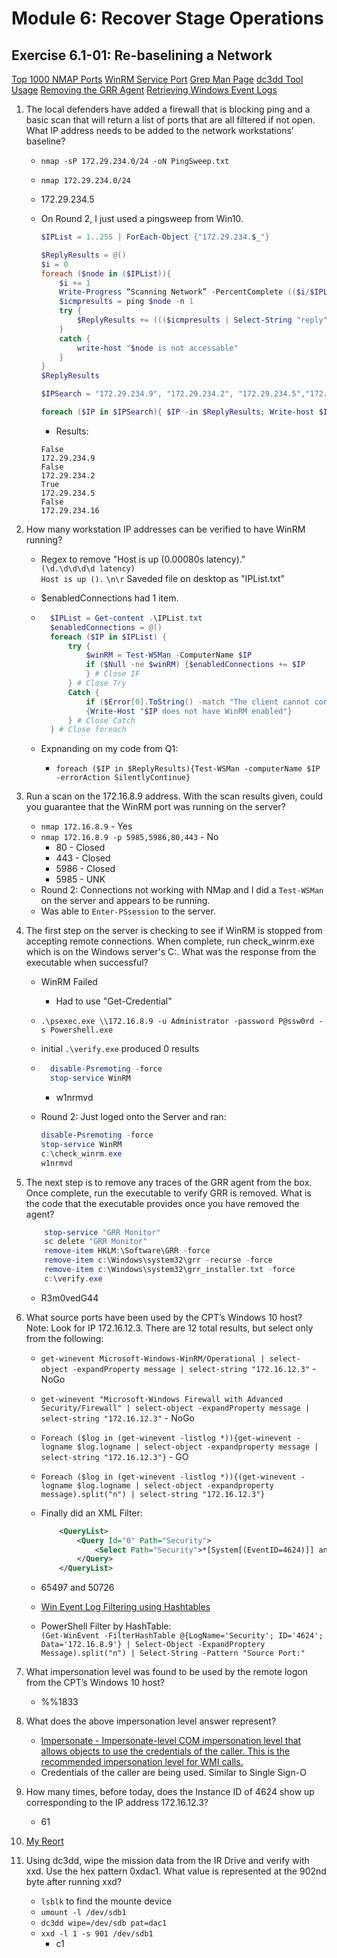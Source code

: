 # Module 6: Recover Stage Operations  

## Exercise 6.1-01: Re-baselining a Network  

[Top 1000 NMAP Ports](https://nullsec.us/top-1-000-tcp-and-udp-ports-nmap-default/)
[WinRM Service Port](https://docs.microsoft.com/en-us/archive/blogs/christwe/what-port-does-powershell-remoting-use)
[Grep Man Page](http://linuxcommand.org/lc3_man_pages/grep1.html)
[dc3dd Tool Usage](http://manpages.ubuntu.com/manpages/bionic/man1/dc3dd.1.html)
[Removing the GRR Agent](https://grr-doc.readthedocs.io/en/v3.2.1/deploying-grr-clients/on-windows.html)
[Retrieving Windows Event Logs](https://docs.microsoft.com/en-us/powershell/module/microsoft.powershell.management/get-eventlog?view=powershell-5.1)

1. The local defenders have added a firewall that is blocking ping and a basic scan that will return a list of ports that are all filtered if not open. What IP address needs to be added to the network workstations’ baseline?
    * `nmap -sP 172.29.234.0/24 -oN PingSweep.txt`  
    * `nmap 172.29.234.0/24`  
    * 172.29.234.5  
    * On Round 2, I just used a pingsweep from Win10.

        ```PowerShell
        $IPList = 1..255 | ForEach-Object {"172.29.234.$_"}

        $ReplyResults = @()
        $i = 0
        foreach ($node in ($IPList)){
            $i += 1
            Write-Progress “Scanning Network” -PercentComplete (($i/$IPList.Count)*100)
            $icmpresults = ping $node -n 1 
            try {
                $ReplyResults += ((($icmpresults | Select-String "reply" | Where-Object {$_ -notlike "*unreachable*"}).ToString()).Split(" ")[2]).TrimEnd(":")
            }
            catch {
                write-host "$node is not accessable"
            }
        } 
        $ReplyResults

        $IPSearch = "172.29.234.9", "172.29.234.2", "172.29.234.5","172.29.234.16"

        foreach ($IP in $IPSearch){ $IP -in $ReplyResults; Write-host $IP}
        ```

        * Results:  

        ```Results
        False
        172.29.234.9
        False
        172.29.234.2
        True
        172.29.234.5
        False
        172.29.234.16
        ```

2. How many workstation IP addresses can be verified to have WinRM running?  
    * Regex to remove "Host is up (0.00080s latency)."  
        `(\d.\d\d\d\d latency)`  
        `Host is up ().`
        `\n\r`
        Saveded file on desktop as "IPList.txt"
    * $enabledConnections had 1 item.

    * ```PowerShell
        $IPList = Get-content .\IPList.txt
        $enabledConnections = @()
        foreach ($IP in $IPList) {
            try {
                $winRM = Test-WSMan -ComputerName $IP
                if ($Null -ne $winRM) {$enabledConnections += $IP   
                } # Close IF
            } # Close Try
            Catch {
                if ($Error[0].ToString() -match "The client cannot connect to the destination")
                {Write-Host "$IP does not have WinRM enabled"}
            } # Close Catch
        } # Close foreach
        ```  

    * Expnanding on my code from Q1:
        * `foreach ($IP in $ReplyResults){Test-WSMan -computerName $IP -errorAction SilentlyContinue}`

3. Run a scan on the 172.16.8.9 address. With the scan results given, could you guarantee that the WinRM port was running on the server?  
    * `nmap 172.16.8.9` - Yes
    * `nmap 172.16.8.9 -p 5985,5986,80,443` - No  
        * 80 - Closed  
        * 443 - Closed
        * 5986 - Closed
        * 5985 - UNK  
    * Round 2:  Connections not working with NMap and I did a `Test-WSMan` on the server and appears to be running.  
    * Was able to `Enter-PSsession` to the server.
4. The first step on the server is checking to see if WinRM is stopped from accepting remote connections. When complete, run check_winrm.exe which is on the Windows server's C:\. What was the response from the executable when successful?  
    * WinRM Failed
        * Had to use "Get-Credential"
    * `.\psexec.exe \\172.16.8.9 -u Administrator -password P@ssw0rd -s Powershell.exe`  
    * initial `.\verify.exe` produced 0 results

    * ```PowerShell
        disable-Psremoting -force
        stop-service WinRM
        ```

        * w1nrmvd
    * Round 2: Just loged onto the Server and ran:  

        ```PowerShell
        disable-Psremoting -force
        stop-service WinRM
        c:\check_winrm.exe
        w1nrmvd
        ```

5. The next step is to remove any traces of the GRR agent from the box. Once complete, run the executable to verify GRR is removed. What is the code that the executable provides once you have removed the agent?

    ```Powershell
        stop-service "GRR Monitor"  
        sc delete "GRR Monitor"  
        remove-item HKLM:\Software\GRR -force 
        remove-item c:\Windows\system32\grr -recurse -force  
        remove-item c:\Windows\system32\grr_installer.txt -force
        c:\verify.exe 
    ```

    * R3m0vedG44  

6. What source ports have been used by the CPT’s Windows 10 host?  
Note: Look for IP 172.16.12.3.  There are 12 total results, but select only from the following:  
    * `get-winevent Microsoft-Windows-WinRM/Operational | select-object -expandProperty message | select-string "172.16.12.3"`  - NoGo
    * `get-winevent "Microsoft-Windows Firewall with Advanced Security/Firewall" | select-object -expandProperty message | select-string "172.16.12.3"` - NoGo
    * `Foreach ($log in (get-winevent -listlog *)){get-winevent -logname $log.logname | select-object -expandproperty message | select-string "172.16.12.3"}` - GO  
    * `Foreach ($log in (get-winevent -listlog *)){(get-winevent -logname $log.logname | select-object -expandproperty message).split("n") | select-string "172.16.12.3"}`  

    * Finally did an XML Filter:

        ```XML
            <QueryList>
                <Query Id="0" Path="Security">
                    <Select Path="Security">*[System[(EventID=4624)]] and *[EventData[Data[@Name='IpAddress'] and (Data='172.16.12.3')]] and *[EventData[Data[@Name='IpPort'] and (Data=56842 or Data=65499 or Data=65497 or Data=50726)]]</Select>
                </Query>
            </QueryList>
        ```

    * 65497 and 50726
    * [Win Event Log Filtering using Hashtables](https://docs.microsoft.com/en-us/powershell/scripting/samples/creating-get-winevent-queries-with-filterhashtable?view=powershell-5.1)  
    * PowerShell Filter by HashTable:  
        `(Get-WinEvent -FilterHashTable @{LogName='Security'; ID='4624'; Data='172.16.8.9'} | Select-Object -ExpandProptery Message).split("n") | Select-String -Pattern "Source Port:"`
7. What impersonation level was found to be used by the remote logon from the CPT’s Windows 10 host?
    * %%1833

8. What does the above impersonation level answer represent?
    * [Impersonate - Impersonate-level COM impersonation level that allows objects to use the credentials of the caller. This is the recommended impersonation level for WMI calls.](https://www.ultimatewindowssecurity.com/securitylog/encyclopedia/event.aspx?eventID=4624)  
    * Credentials of the caller are being used.  Similar to Single Sign-O

9. How many times, before today, does the Instance ID of 4624 show up corresponding to the IP address 172.16.12.3?  
    * 61

10. [My Reort](./Documents/Mod6-1-01-10.txt)  

11. Using dc3dd, wipe the mission data from the IR Drive and verify with xxd. Use the hex pattern 0xdac1.  What value is represented at the 902nd byte after running xxd?  

    * `lsblk` to find the mounte device
    * `umount -l /dev/sdb1`  
    * `dc3dd wipe=/dev/sdb pat=dac1`
    * `xxd -l 1 -s 901 /dev/sdb1`
        * c1

